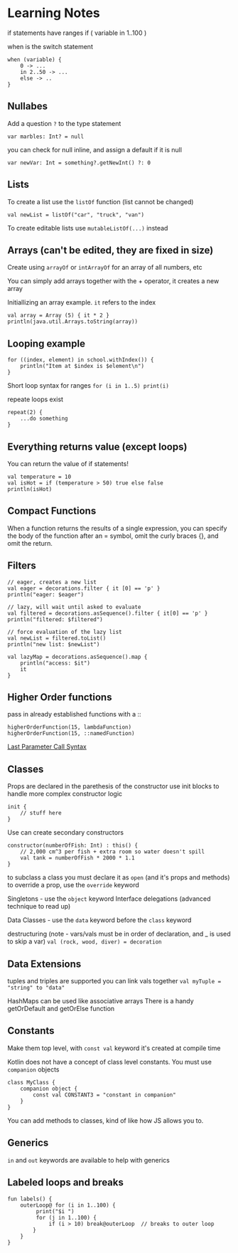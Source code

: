 # Learning Notes
if statements have ranges
if ( variable in 1..100 )

when is the switch statement
```
when (variable) {
    0 -> ...
    in 2..50 -> ...
    else -> ..
}
```

## Nullabes
Add a question `?` to the type statement

`var marbles: Int? = null`

you can check for null inline, and assign a default if it is null

`var newVar: Int = something?.getNewInt() ?: 0`

## Lists
To create a list use the `listOf` function (list cannot be changed)

`val newList = listOf("car", "truck", "van")`

To create editable lists use `mutableListOf(...)` instead

## Arrays (can't be edited, they are fixed in size)

Create using `arrayOf` or `intArrayOf` for an array of all numbers, etc

You can simply add arrays together with the + operator, it creates a new array

Initiallizing an array example.  `it` refers to the index

```
val array = Array (5) { it * 2 }
println(java.util.Arrays.toString(array))
```

## Looping example
```
for ((index, element) in school.withIndex()) {
    println("Item at $index is $element\n")
}
```

Short loop syntax for ranges `for (i in 1..5) print(i)`

repeate loops exist
```
repeat(2) {
    ...do something
}
```

## Everything returns value (except loops)
You can return the value of if statements!
```
val temperature = 10
val isHot = if (temperature > 50) true else false
println(isHot)
```

## Compact Functions
When a function returns the results of a single expression, you can specify the body of the function after an = symbol, omit the curly braces {}, and omit the return.

## Filters
```
// eager, creates a new list
val eager = decorations.filter { it [0] == 'p' }
println("eager: $eager")

// lazy, will wait until asked to evaluate
val filtered = decorations.asSequence().filter { it[0] == 'p' }
println("filtered: $filtered")

// force evaluation of the lazy list
val newList = filtered.toList()
println("new list: $newList")

val lazyMap = decorations.asSequence().map {
    println("access: $it")
    it
}
```

## Higher Order functions
pass in already established functions with a ::
```
higherOrderFunction(15, lambdaFunction)
higherOrderFunction(15, ::namedFunction)
```

[Last Parameter Call Syntax](https://kotlinlang.org/docs/reference/lambdas.html#passing-a-lambda-to-the-last-parameter)

## Classes
Props are declared in the parethesis of the constructor
use init blocks to handle more complex constructor logic
```
init {
    // stuff here
}
```

Use can create secondary constructors
```
constructor(numberOfFish: Int) : this() {
    // 2,000 cm^3 per fish + extra room so water doesn't spill
    val tank = numberOfFish * 2000 * 1.1
}
```

to subclass a class you must declare it as `open` (and it's props and methods)
to override a prop, use the `override` keyword

Singletons - use the `object` keyword
Interface delegations (advanced technique to read up)

Data Classes - use the `data` keyword before the `class` keyword

destructuring (note - vars/vals must be in order of declaration, and _ is used to skip a var)
`val (rock, wood, diver) = decoration`

## Data Extensions
tuples and triples are supported
you can link vals together
`val myTuple = "string" to "data"`

HashMaps can be used like associative arrays
There is a handy getOrDefault and getOrElse function

## Constants
Make them top level, with `const val` keyword it's created at compile time

Kotlin does not have a concept of class level constants.  You must use `companion` objects
```
class MyClass {
    companion object {
        const val CONSTANT3 = "constant in companion"
    }
}
```

You can add methods to classes, kind of like how JS allows you to.

## Generics
`in` and `out` keywords are available to help with generics

## Labeled loops and breaks
```
fun labels() {
    outerLoop@ for (i in 1..100) {
         print("$i ")
         for (j in 1..100) {
             if (i > 10) break@outerLoop  // breaks to outer loop
        }
    }
}
```

